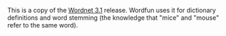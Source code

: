 This is a copy of the [Wordnet 3.1][wordnet] release. Wordfun uses it for dictionary definitions and
word stemming (the knowledge that "mice" and "mouse" refer to the same word).

[wordnet]: https://wordnet.princeton.edu/download/current-version
